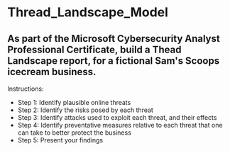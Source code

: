 # Thread_Landscape_Model

## As part of the Microsoft Cybersecurity Analyst Professional Certificate, build a Thead Landscape report, for a fictional Sam's Scoops icecream business. 

Instructions:
- Step 1: Identify plausible online threats
- Step 2: Identify the risks posed by each threat
- Step 3: Identify attacks used to exploit each threat, and their effects
- Step 4: Identify preventative measures relative to each threat that one can take to better protect the business
- Step 5: Present your findings
